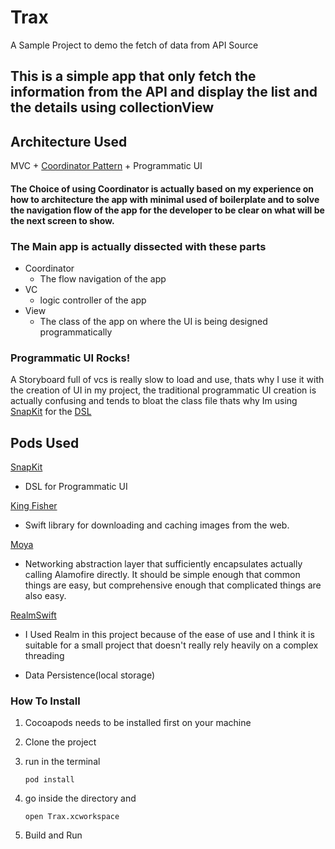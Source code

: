 # Trax
A Sample Project to demo the fetch of data from API Source

## This is a simple app that only fetch the information from the API and display the list and the details using collectionView

## Architecture Used
MVC + [Coordinator Pattern](http://khanlou.com/2015/10/coordinators-redux/) + Programmatic UI

#### The Choice of using Coordinator is actually based on my experience on how to architecture the app with minimal used of boilerplate and to solve the navigation flow of the app for the developer to be clear on what will be the next screen to show. 

### The Main app is actually dissected with these parts
- Coordinator
	- The flow navigation of the app
- VC
	- logic controller of the app
- View
	- The class of the app on where the UI is being designed programmatically
### Programmatic UI Rocks!
A Storyboard full of vcs is really slow to load and use, thats why I use it with the creation of UI in my project, the traditional programmatic UI creation is actually confusing and tends to bloat the class file thats why Im using [SnapKit](https://github.com/SnapKit/SnapKit) for the [DSL](https://www.swiftbysundell.com/articles/building-dsls-in-swift/)

## Pods Used

[SnapKit](https://github.com/SnapKit/SnapKit)
- DSL for Programmatic UI

[King Fisher](https://github.com/onevcat/Kingfisher)
- Swift library for downloading and caching images from the web.

[Moya](https://github.com/Moya/Moya)
- Networking abstraction layer that sufficiently encapsulates actually calling Alamofire directly. It should be simple enough that common things are easy, but comprehensive enough that complicated things are also easy.

[RealmSwift](https://realm.io/docs/swift/latest/)
- I Used Realm in this project because of the ease of use and I think it is suitable for a small project that doesn't really rely heavily on a complex threading

- Data Persistence(local storage)

### How To Install

1. Cocoapods needs to be installed first on your machine

2. Clone the project

3. run in the terminal
	
	``` 
	pod install 
	``` 

4. go inside the directory and 
	``` 
	open Trax.xcworkspace
	```

5. Build and Run
